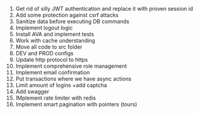 1. Get rid of silly JWT authentication and replace it with proven session id
2. Add some protection against csrf attacks
3. Sanitize data before executing DB commands
4. Implement logout logic
5. Install AVA and implement tests
6. Work with cache understanding
7. Move all code to src folder
8. DEV and PROD configs
9. Update http protocol to https
10. Implement comprehensive role management
11. Implement email confirmation
12. Put transactions where we have async actions
13. Limit amount of logins +add captcha
14. Add swagger
15. IMplement rate limiter with redis
16. Implement smart pagination with pointers (tours)
